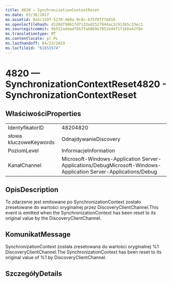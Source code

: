 ```yaml
---
title: 4820 — SynchronizationContextReset
ms.date: 03/30/2017
ms.assetid: 8a5c1597-5270-4b0a-9c8c-bf5f07f7e816
ms.openlocfilehash: d128df9861fd7133ad2527044ac2c913b5c33ec1
ms.sourcegitcommit: 9b552addadfb57fab0b9e7852ed4f1f1b8a42f8e
ms.translationtype: MT
ms.contentlocale: pl-PL
ms.lasthandoff: 04/23/2019
ms.locfileid: "61651574"
---
```

# <a name="4820---synchronizationcontextreset"></a><span data-ttu-id="edf0c-102">4820 — SynchronizationContextReset</span><span class="sxs-lookup"><span data-stu-id="edf0c-102">4820 - SynchronizationContextReset</span></span>
## <a name="properties"></a><span data-ttu-id="edf0c-103">Właściwości</span><span class="sxs-lookup"><span data-stu-id="edf0c-103">Properties</span></span>  
  
|||  
|-|-|  
|<span data-ttu-id="edf0c-104">Identyfikator</span><span class="sxs-lookup"><span data-stu-id="edf0c-104">ID</span></span>|<span data-ttu-id="edf0c-105">4820</span><span class="sxs-lookup"><span data-stu-id="edf0c-105">4820</span></span>|  
|<span data-ttu-id="edf0c-106">słowa kluczowe</span><span class="sxs-lookup"><span data-stu-id="edf0c-106">Keywords</span></span>|<span data-ttu-id="edf0c-107">Odnajdywanie</span><span class="sxs-lookup"><span data-stu-id="edf0c-107">Discovery</span></span>|  
|<span data-ttu-id="edf0c-108">Poziom</span><span class="sxs-lookup"><span data-stu-id="edf0c-108">Level</span></span>|<span data-ttu-id="edf0c-109">Informacje</span><span class="sxs-lookup"><span data-stu-id="edf0c-109">Information</span></span>|  
|<span data-ttu-id="edf0c-110">Kanał</span><span class="sxs-lookup"><span data-stu-id="edf0c-110">Channel</span></span>|<span data-ttu-id="edf0c-111">Microsoft-Windows-Application Server-Applications/Debug</span><span class="sxs-lookup"><span data-stu-id="edf0c-111">Microsoft-Windows-Application Server-Applications/Debug</span></span>|  
  
## <a name="description"></a><span data-ttu-id="edf0c-112">Opis</span><span class="sxs-lookup"><span data-stu-id="edf0c-112">Description</span></span>  
 <span data-ttu-id="edf0c-113">To zdarzenie jest emitowane po SynchronizationContext zostało zresetowane do wartości oryginalnej przez DiscoveryClientChannel.</span><span class="sxs-lookup"><span data-stu-id="edf0c-113">This event is emitted when the SynchronizationContext has been reset to its original value by the DiscoveryClientChannel.</span></span>  
  
## <a name="message"></a><span data-ttu-id="edf0c-114">Komunikat</span><span class="sxs-lookup"><span data-stu-id="edf0c-114">Message</span></span>  
 <span data-ttu-id="edf0c-115">SynchronizationContext została zresetowana do wartości oryginalnej %1 DiscoveryClientChannel.</span><span class="sxs-lookup"><span data-stu-id="edf0c-115">The SynchronizationContext has been reset to its original value of %1 by DiscoveryClientChannel.</span></span>  
  
## <a name="details"></a><span data-ttu-id="edf0c-116">Szczegóły</span><span class="sxs-lookup"><span data-stu-id="edf0c-116">Details</span></span>

